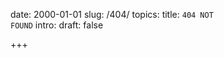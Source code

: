 date:   2000-01-01
slug:   /404/
topics:
title:  <code>404 NOT FOUND</code>
intro:
draft:  false

+++

